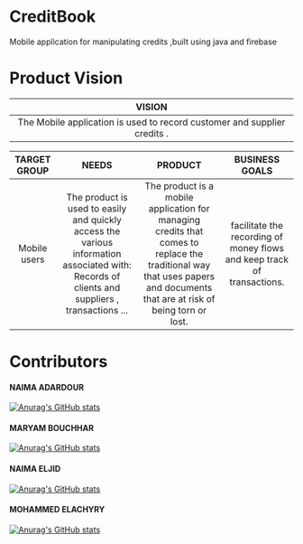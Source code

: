# CreditBook
Mobile application for manipulating credits ,built using java and firebase

# Product Vision

|                     VISION                                                          |
| :---:                                                                             |  
|The Mobile application is used to record customer and supplier credits .                                                                                                                                   |

|                               TARGET GROUP                      |                                                                                NEEDS |                          PRODUCT                           |            BUSINESS GOALS             |
|:---------------------------------------------------------------:|:---------------------------------------------------------------------------------:|:----------------------------------------------------------:|:-------------------------------------:|
|Mobile users |The product is used to easily and quickly access the various information associated with: Records of clients and suppliers , transactions ...|The product is a mobile application for managing credits that comes to replace the traditional way that uses papers and documents that are at risk of being torn or lost.|facilitate the recording of money flows and keep track of transactions.

# Contributors




<h4> NAIMA ADARDOUR </h4>

[![Anurag's GitHub stats](https://github-readme-stats.vercel.app/api?username=naima-adardor&count_private=true&show_icons=true&theme=radical)](https://github.com/omarlamin01/Dairy-Farm-Management-System)


<h4> MARYAM BOUCHHAR </h4>

[![Anurag's GitHub stats](https://github-readme-stats.vercel.app/api?username=MaryamBouchhar&count_private=true&show_icons=true&theme=tokyonight)](https://github.com/omarlamin01/Dairy-Farm-Management-System)

<h4> NAIMA ELJID</h4>

[![Anurag's GitHub stats](https://github-readme-stats.vercel.app/api?username=neimael&count_private=true&show_icons=true&theme=tokyonight)](https://github.com/omarlamin01/Dairy-Farm-Management-System)


<h4> MOHAMMED ELACHYRY</h4>

[![Anurag's GitHub stats](https://github-readme-stats.vercel.app/api?username=elachyry&count_private=true&show_icons=true&theme=tokyonight)](https://github.com/omarlamin01/Dairy-Farm-Management-System)
